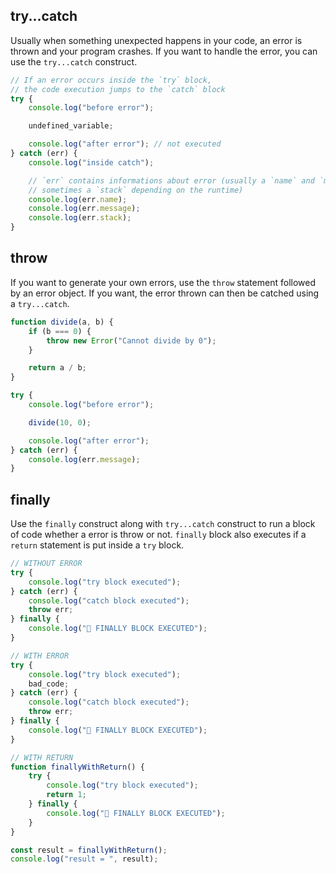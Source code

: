 ## try...catch

Usually when something unexpected happens in your code, an error is thrown and your program crashes. If you want to handle the error, you can use the `try...catch` construct.

```javascript
// If an error occurs inside the `try` block,
// the code execution jumps to the `catch` block
try {
	console.log("before error");

	undefined_variable;

	console.log("after error"); // not executed
} catch (err) {
	console.log("inside catch");

	// `err` contains informations about error (usually a `name` and `message`,
	// sometimes a `stack` depending on the runtime)
	console.log(err.name);
	console.log(err.message);
	console.log(err.stack);
}
```

## throw

If you want to generate your own errors, use the `throw` statement followed by an error object. If you want, the error thrown can then be catched using a `try...catch`.

```javascript
function divide(a, b) {
	if (b === 0) {
		throw new Error("Cannot divide by 0");
	}

	return a / b;
}

try {
	console.log("before error");

	divide(10, 0);

	console.log("after error");
} catch (err) {
	console.log(err.message);
}
```

## finally

Use the `finally` construct along with `try...catch` construct to run a block of code whether a error is throw or not. `finally` block also executes if a `return` statement is put inside a `try` block.

```javascript
// WITHOUT ERROR
try {
	console.log("try block executed");
} catch (err) {
	console.log("catch block executed");
	throw err;
} finally {
	console.log("🚩 FINALLY BLOCK EXECUTED");
}
```

```javascript
// WITH ERROR
try {
	console.log("try block executed");
	bad_code;
} catch (err) {
	console.log("catch block executed");
	throw err;
} finally {
	console.log("🚩 FINALLY BLOCK EXECUTED");
}
```

```javascript
// WITH RETURN
function finallyWithReturn() {
	try {
		console.log("try block executed");
		return 1;
	} finally {
		console.log("🚩 FINALLY BLOCK EXECUTED");
	}
}

const result = finallyWithReturn();
console.log("result = ", result);
```
